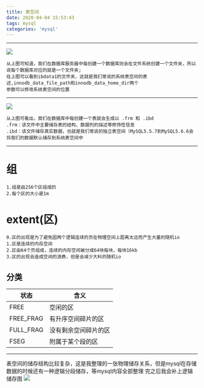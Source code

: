 ```yaml
---
title: 表空间
date: 2020-04-04 15:53:43
tags: mysql
categories: 'mysql'
---
```

<hr/>

![](https://cdn.jsdelivr.net/gh/dogYin/imgOSS/img/数据库.PNG)

    从上图可知道，我们在数据库服务器中每创建一个数据库则会在文件系统创建一个文件夹，所以说每个数据库对应的就是一个文件夹;
    在上图可以看到ibdata1的文件夹，这就是我们常说的系统表空间的表述,innodb_data_file_path和innodb_data_home_dir两个
    参数可以修改系统表空间的位置

<hr/>
<img src="https://cdn.jsdelivr.net/gh/dogYin/imgOSS/img/table_ structure.PNG"/>
    
    从上图可看出，我们在数据库中每创建一个表就会生成以 .frm 和 .ibd
    .frm：该文件中主要储存表的结构、数据列的描述等修饰性信息
    .ibd：该文件储存真实数据，也就是我们常说的独立表空间（MySQL5.5.7到MySQL5.6.6会将我们的数据默认储存到系统表空间中
    
    
<hr/>

<h1>组</h1>

    1.组是由256个区组成的
    2.每个区的大小是1m
    
<h1>extent(区)</h1>
    
    0.区的出现是为了避免因两个逻辑连续的页在物理空间上距离太远而产生大量的随机io
    1.区是连续的内存空间
    2.区由64个页组成，连续的内存空间被分成64块每块，每块16kb
    3.区的出现会造成空间的浪费，但是会减少大料的随机io
    
    
   <h2>分类</h2>
   
状态| 含义
 ---|---
FREE|空闲的区
FREE_FRAG|有升序空间碎片的区
FULL_FRAG|没有剩余空间碎片的区
FSEG|附属于某个段的区

<hr/>
表空间的储存结构比较复杂，这是我整理的一张物理储存关系，但是mysql在存储数据的时候还有一种逻辑分段储存，等mysql内容全部整理
完之后我会补上逻辑储存图

<img src="https://cdn.jsdelivr.net/gh/dogYin/imgOSS/img/innodb_table_space.png" />





